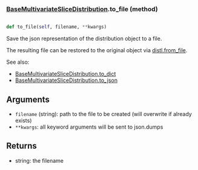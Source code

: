 ### [BaseMultivariateSliceDistribution](BaseMultivariateSliceDistribution.md).to_file (method)


```py

def to_file(self, filename, **kwargs)

```



Save the json representation of the distribution object to a file.

The resulting file can be restored to the original object
via [distl.from_file](distl.from_file.md).

See also:

* [BaseMultivariateSliceDistribution.to_dict](BaseMultivariateSliceDistribution.to_dict.md)
* [BaseMultivariateSliceDistribution.to_json](BaseMultivariateSliceDistribution.to_json.md)

Arguments
----------
* `filename` (string): path to the file to be created (will overwrite
    if already exists)
* `**kwargs`: all keyword arguments will be sent to json.dumps

Returns
--------
* string: the filename

